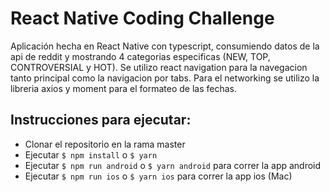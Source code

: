 # React Native Coding Challenge
Aplicación hecha en React Native con typescript, consumiendo datos de la api de reddit y mostrando 4 categorias especificas (NEW, TOP, CONTROVERSIAL y HOT).
Se utilizo react navigation para la navegacion tanto principal como la navigacion por tabs.
Para el networking se utilizo la libreria axios y moment para el formateo de las fechas.

## Instrucciones para ejecutar:

* Clonar el repositorio en la rama master
* Ejecutar ```$ npm install``` o ```$ yarn```
* Ejecutar ```$ npm run android``` o ```$ yarn android``` para correr la app android
* Ejecutar ```$ npm run ios``` o ```$ yarn ios``` para correr la app ios (Mac)

